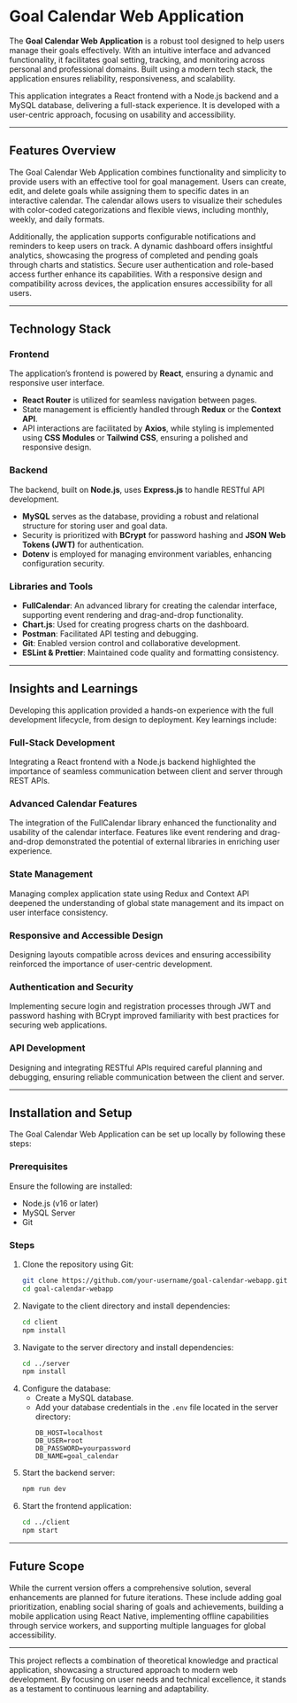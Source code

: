 # Goal Calendar Web Application

The **Goal Calendar Web Application** is a robust tool designed to help users manage their goals effectively. With an intuitive interface and advanced functionality, it facilitates goal setting, tracking, and monitoring across personal and professional domains. Built using a modern tech stack, the application ensures reliability, responsiveness, and scalability.

This application integrates a React frontend with a Node.js backend and a MySQL database, delivering a full-stack experience. It is developed with a user-centric approach, focusing on usability and accessibility.

---

## Features Overview

The Goal Calendar Web Application combines functionality and simplicity to provide users with an effective tool for goal management. Users can create, edit, and delete goals while assigning them to specific dates in an interactive calendar. The calendar allows users to visualize their schedules with color-coded categorizations and flexible views, including monthly, weekly, and daily formats.

Additionally, the application supports configurable notifications and reminders to keep users on track. A dynamic dashboard offers insightful analytics, showcasing the progress of completed and pending goals through charts and statistics. Secure user authentication and role-based access further enhance its capabilities. With a responsive design and compatibility across devices, the application ensures accessibility for all users.

---

## Technology Stack

### Frontend
The application’s frontend is powered by **React**, ensuring a dynamic and responsive user interface. 
- **React Router** is utilized for seamless navigation between pages.
- State management is efficiently handled through **Redux** or the **Context API**.
- API interactions are facilitated by **Axios**, while styling is implemented using **CSS Modules** or **Tailwind CSS**, ensuring a polished and responsive design.

### Backend
The backend, built on **Node.js**, uses **Express.js** to handle RESTful API development.
- **MySQL** serves as the database, providing a robust and relational structure for storing user and goal data.
- Security is prioritized with **BCrypt** for password hashing and **JSON Web Tokens (JWT)** for authentication.
- **Dotenv** is employed for managing environment variables, enhancing configuration security.

### Libraries and Tools
- **FullCalendar**: An advanced library for creating the calendar interface, supporting event rendering and drag-and-drop functionality.
- **Chart.js**: Used for creating progress charts on the dashboard.
- **Postman**: Facilitated API testing and debugging.
- **Git**: Enabled version control and collaborative development.
- **ESLint & Prettier**: Maintained code quality and formatting consistency.

---

## Insights and Learnings

Developing this application provided a hands-on experience with the full development lifecycle, from design to deployment. Key learnings include:

### Full-Stack Development
Integrating a React frontend with a Node.js backend highlighted the importance of seamless communication between client and server through REST APIs.

### Advanced Calendar Features
The integration of the FullCalendar library enhanced the functionality and usability of the calendar interface. Features like event rendering and drag-and-drop demonstrated the potential of external libraries in enriching user experience.

### State Management
Managing complex application state using Redux and Context API deepened the understanding of global state management and its impact on user interface consistency.

### Responsive and Accessible Design
Designing layouts compatible across devices and ensuring accessibility reinforced the importance of user-centric development.

### Authentication and Security
Implementing secure login and registration processes through JWT and password hashing with BCrypt improved familiarity with best practices for securing web applications.

### API Development
Designing and integrating RESTful APIs required careful planning and debugging, ensuring reliable communication between the client and server.

---

## Installation and Setup

The Goal Calendar Web Application can be set up locally by following these steps:

### Prerequisites
Ensure the following are installed:
- Node.js (v16 or later)
- MySQL Server
- Git

### Steps
1. Clone the repository using Git:
   ```bash
   git clone https://github.com/your-username/goal-calendar-webapp.git
   cd goal-calendar-webapp
   ```
2. Navigate to the client directory and install dependencies:
   ```bash
   cd client
   npm install
   ```
3. Navigate to the server directory and install dependencies:
   ```bash
   cd ../server
   npm install
   ```
4. Configure the database:
   - Create a MySQL database.
   - Add your database credentials in the `.env` file located in the server directory:
     ```env
     DB_HOST=localhost
     DB_USER=root
     DB_PASSWORD=yourpassword
     DB_NAME=goal_calendar
     ```
5. Start the backend server:
   ```bash
   npm run dev
   ```
6. Start the frontend application:
   ```bash
   cd ../client
   npm start
   ```

---

## Future Scope

While the current version offers a comprehensive solution, several enhancements are planned for future iterations. These include adding goal prioritization, enabling social sharing of goals and achievements, building a mobile application using React Native, implementing offline capabilities through service workers, and supporting multiple languages for global accessibility.

---

This project reflects a combination of theoretical knowledge and practical application, showcasing a structured approach to modern web development. By focusing on user needs and technical excellence, it stands as a testament to continuous learning and adaptability.

